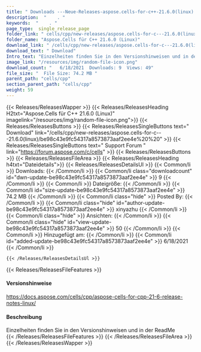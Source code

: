 ```yaml
---
title: " Downloads ---Neue-Releases-aspose.cells-for-c++-21.6.0(linux) . "
description:  "    . " 
keywords:  "    . " 
page_type:  single_release_page
folder_link: " cells/cpp/new-releases/aspose.cells-for-c---21.6.0(linux)/"
folder_name: "Aspose.Cells für C++ 21.6.0 (Linux)"
download_link: " /cells/cpp/new-releases/aspose.cells-for-c---21.6.0(linux)/be98c43e9fc54317a8573873aaf2ee4e"
download_text: " Download"
Intro_text: "Einzelheiten finden Sie in den Versionshinweisen und in der ReadMe"
image_link: "/resources/img/random-file-icon.png"
download_count: "   6/18/2021  Downloads: 9  Views: 49"
file_size: "  File Size: 74.2 MB "
parent_path: "cells/cpp"
section_parent_path: "cells/cpp"
weight: 59
---
```


{{< Releases/ReleasesWapper >}}
  {{< Releases/ReleasesHeading H2txt="Aspose.Cells für C++ 21.6.0 (Linux)" imagelink="/resources/img/random-file-icon.png">}}
  {{< Releases/ReleasesButtons >}}
    {{< Releases/ReleasesSingleButtons text=" Download" link="/cells/cpp/new-releases/aspose.cells-for-c---21.6.0(linux)/be98c43e9fc54317a8573873aaf2ee4e%20%20" >}}
    {{< Releases/ReleasesSingleButtons text=" Support Forum " link="https://forum.aspose.com/c/cells" >}}
  {{< Releases/ReleasesButtons >}}
  {{< Releases/ReleasesFileArea >}}
    {{< Releases/ReleasesHeading h4txt="Dateidetails">}}
    {{< Releases/ReleasesDetailsUl >}}
            {{< Common/li >}} Downloads: {{< /Common/li >}}
      {{< Common/li class="downloadcount" id="dwn-update-be98c43e9fc54317a8573873aaf2ee4e" >}} 9 {{< /Common/li >}}
      {{< Common/li >}} Dateigröße: {{< /Common/li >}}
      {{< Common/li id="size-update-be98c43e9fc54317a8573873aaf2ee4e" >}} 74.2 MB {{< /Common/li >}} 
      {{< Common/li  class="hide" >}} Posted By: {{< /Common/li >}} 
      {{< Common/li class="hide" id="author-update-be98c43e9fc54317a8573873aaf2ee4e" >}} xinyazhu {{< /Common/li >}}
      {{< Common/li class="hide" >}} Ansichten: {{< /Common/li >}}
      {{< Common/li class="hide" id="view-update-be98c43e9fc54317a8573873aaf2ee4e" >}} 50 {{< /Common/li >}}
      {{< Common/li >}} Hinzugefügt am: {{< /Common/li >}}
      {{< Common/li id="added-update-be98c43e9fc54317a8573873aaf2ee4e" >}} 6/18/2021 {{< /Common/li >}} 

    {{< /Releases/ReleasesDetailsUl >}}

  {{< Releases/ReleasesFileFeatures >}}
      <h4>Versionshinweise</h4><div> <a href="https://docs.aspose.com/cells/cpp/aspose-cells-for-cpp-21-6-release-notes-linux/">https://docs.aspose.com/cells/cpp/aspose-cells-for-cpp-21-6-release-notes-linux/</a></div><h4> Beschreibung</h4><div class="HTMLDescription"> Einzelheiten finden Sie in den Versionshinweisen und in der ReadMe</div>
  {{< /Releases/ReleasesFileFeatures >}}
 {{< /Releases/ReleasesFileArea >}}
{{< /Releases/ReleasesWapper >}}



